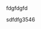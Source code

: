 <!--
 * @Description: 
 * @Author: 海容
 * @Date: 2021-02-21 13:36:37
 * @LastEditofgfgdrs: 海容
 * @FilePath: \demo1\a.md
 * @LastEditTime: 2021-02-21 14:20:33
-->fdgfdgfd
sdfdfg3546